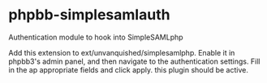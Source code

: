 # phpbb-simplesamlauth
Authentication module to hook into SimpleSAMLphp

Add this extension to ext/unvanquished/simplesamlphp. Enable it in phpbb3's admin panel, and then navigate to the authentication settings. Fill in the ap appropriate
fields and click apply. this plugin should be active.
